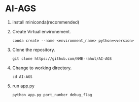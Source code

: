 # AI-AGS

1. install miniconda(recommended)

2. Create Virtual environement.

       conda create --name <environment_name> python=<version>

3. Clone the repository.

       git clone https://github.com/NME-rahul/AI-AGS

4. Change to working directory.

       cd AI-AGS

5. run app.py

       python app.py port_number debug_flag
